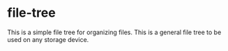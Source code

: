# file-tree

This is a simple file tree for organizing files. This is a general file tree to be used on any storage device.
